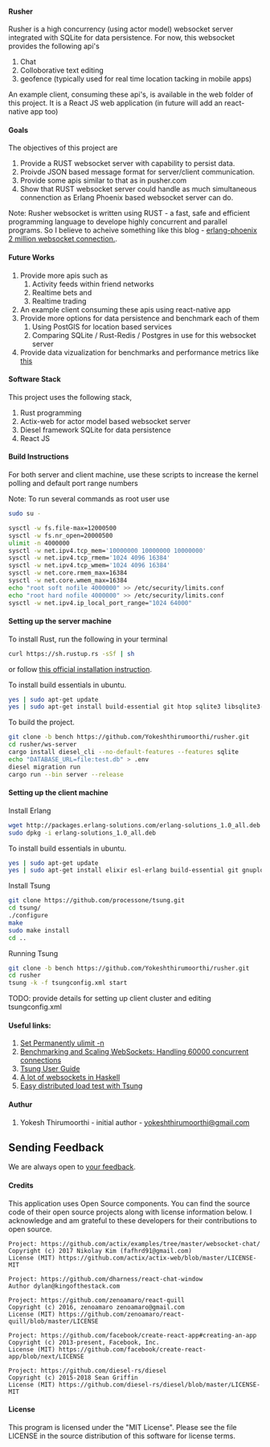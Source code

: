 #### Rusher
Rusher is a high concurrency (using actor model) websocket server integrated with SQLite for data persistence.
For now, this websocket provides the following api's
1. Chat
2. Colloborative text editing
3. geofence (typically used for real time location tacking in mobile apps)

An example client, consuming these api's, is available in the web folder of this project.
It is a React JS web application (in future will add an react-native app too) 

#### Goals
The objectives of this project are 
1. Provide a RUST websocket server with capability to persist data.
2. Proivde JSON based message format for server/client communication. 
3. Provide some apis similar to that as in pusher.com
4. Show that RUST websocket server could handle as much simultaneous connenction as Erlang Phoenix based websocket server can do. 
 
Note: Rusher websocket is written using RUST - a fast, safe and efficient  programming language to develope
highly concurrent and parallel programs. So I believe to acheive something like this blog - [erlang-phoenix 2 million websocket connection.]( http://phoenixframework.org/blog/the-road-to-2-million-websocket-connections).

#### Future Works
1. Provide more apis such as
    1. Activity feeds within friend networks
    2. Realtime bets and
    3. Realtime trading
2. An example client consuming these apis using react-native app    
3. Provide more options for data persistence and benchmark each of them
    1. Using PostGIS for location based services
    2. Comparing SQLite / Rust-Redis / Postgres in use for this websocket server
4. Provide data vizualization for benchmarks and performance metrics like [this](https://www.techempower.com/benchmarks/#section=test&runid=fd07b64e-47ce-411e-8b9b-b13368e988c6)    

#### Software Stack

This project uses the following stack,
1. Rust programming
2. Actix-web for actor model based websocket server
3. Diesel framework SQLite for data persistence
4. React JS

#### Build Instructions
For both server and client machine, use these scripts to increase the kernel polling and default port range numbers

Note: To run several commands as root user use 

```bash
sudo su -
```

```bash
sysctl -w fs.file-max=12000500
sysctl -w fs.nr_open=20000500
ulimit -n 4000000
sysctl -w net.ipv4.tcp_mem='10000000 10000000 10000000'
sysctl -w net.ipv4.tcp_rmem='1024 4096 16384'
sysctl -w net.ipv4.tcp_wmem='1024 4096 16384'
sysctl -w net.core.rmem_max=16384
sysctl -w net.core.wmem_max=16384
echo "root soft nofile 4000000" >> /etc/security/limits.conf
echo "root hard nofile 4000000" >> /etc/security/limits.conf
sysctl -w net.ipv4.ip_local_port_range="1024 64000"
```

#### Setting up the server machine
To install Rust, run the following in your terminal

```bash
curl https://sh.rustup.rs -sSf | sh
```
or follow [this official installation instruction]( https://www.rust-lang.org/en-US/install.html).

To install build essentials in ubuntu.

```bash
yes | sudo apt-get update
yes | sudo apt-get install build-essential git htop sqlite3 libsqlite3-dev
```
To build the project.

```bash
git clone -b bench https://github.com/Yokeshthirumoorthi/rusher.git
cd rusher/ws-server
cargo install diesel_cli --no-default-features --features sqlite
echo "DATABASE_URL=file:test.db" > .env
diesel migration run
cargo run --bin server --release
```
    
#### Setting up the client machine
Install Erlang

```bash
wget http://packages.erlang-solutions.com/erlang-solutions_1.0_all.deb
sudo dpkg -i erlang-solutions_1.0_all.deb
```
To install build essentials in ubuntu.

```bash
yes | sudo apt-get update
yes | sudo apt-get install elixir esl-erlang build-essential git gnuplot libtemplate-perl autoconf htop
```
Install Tsung

```bash
git clone https://github.com/processone/tsung.git
cd tsung/
./configure
make
sudo make install
cd ..
```

Running Tsung
```bash
git clone -b bench https://github.com/Yokeshthirumoorthi/rusher.git
cd rusher
tsung -k -f tsungconfig.xml start
```

TODO: provide details for setting up client cluster and editing tsungconfig.xml

#### Useful links:

1. [Set Permanently ulimit -n](https://medium.com/@muhammadtriwibowo/set-permanently-ulimit-n-open-files-in-ubuntu-4d61064429a)
2. [Benchmarking and Scaling WebSockets: Handling 60000 concurrent connections](http://kemalcr.com/blog/2016/11/13/benchmarking-and-scaling-websockets-handling-60000-concurrent-connections/)
3. [Tsung User Guide](http://tsung.erlang-projects.org/user_manual/index.html)
4. [A lot of websockets in Haskell](https://blog.wearewizards.io/a-lot-of-websockets-in-haskell)
5. [Easy distributed load test with Tsung](https://www.slideshare.net/ngocdaothanh/tsung-13985127)

#### Authur

1. Yokesh Thirumoorthi - initial author - yokeshthirumoorthi@gmail.com

## Sending Feedback

We are always open to [your feedback](https://github.com/Yokeshthirumoorthi/rusher/issues).

#### Credits
This application uses Open Source components. You can find the source code of their open source projects along with license information below. I acknowledge and am grateful to these developers for their contributions to open source.

```
Project: https://github.com/actix/examples/tree/master/websocket-chat/
Copyright (c) 2017 Nikolay Kim (fafhrd91@gmail.com)
License (MIT) https://github.com/actix/actix-web/blob/master/LICENSE-MIT

Project: https://github.com/dharness/react-chat-window
Author dylan@kingofthestack.com

Project: https://github.com/zenoamaro/react-quill
Copyright (c) 2016, zenoamaro zenoamaro@gmail.com
License (MIT) https://github.com/zenoamaro/react-quill/blob/master/LICENSE

Project: https://github.com/facebook/create-react-app#creating-an-app
Copyright (c) 2013-present, Facebook, Inc.
License (MIT) https://github.com/facebook/create-react-app/blob/next/LICENSE

Project: https://github.com/diesel-rs/diesel
Copyright (c) 2015-2018 Sean Griffin
License (MIT) https://github.com/diesel-rs/diesel/blob/master/LICENSE-MIT
```

#### License

This program is licensed under the "MIT License". Please see the file LICENSE in the source distribution of this software for license terms.
